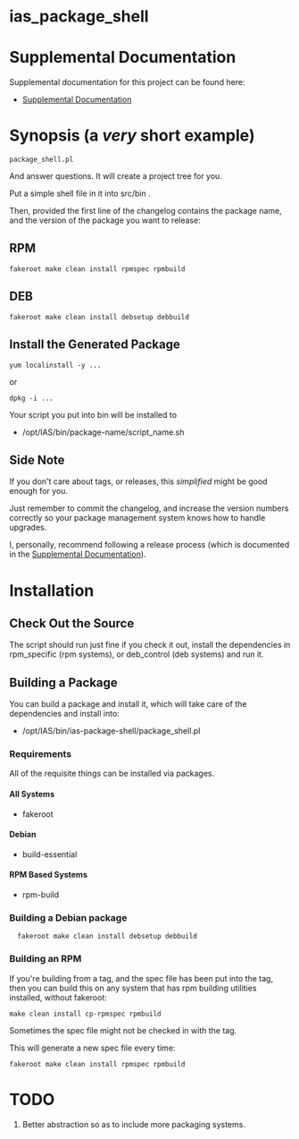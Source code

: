 # ias_package_shell

# Supplemental Documentation

Supplemental documentation for this project can be found here:

* [Supplemental Documentation](./doc/index.md)

# Synopsis (a _very_ short example)

```
package_shell.pl
```

And answer questions.  It will create a project tree for you.

Put a simple shell file in it into src/bin .

Then, provided the first line of the changelog contains the package name,
and the version of the package you want to release:

## RPM

```
fakeroot make clean install rpmspec rpmbuild
```

## DEB

```
fakeroot make clean install debsetup debbuild
```

## Install the Generated Package

```
yum localinstall -y ...
```

or

```
dpkg -i ...
```

Your script you put into bin will be installed to

* /opt/IAS/bin/package-name/script_name.sh

## Side Note

If you don't care about tags, or releases, this _simplified_ might be good enough for you.

Just remember to commit the changelog, and increase the version numbers correctly
so your package management system knows how to handle upgrades.

I, personally, recommend following a release process (which is documented in the
[Supplemental Documentation](./doc/index.md)).

# Installation

## Check Out the Source

The script should run just fine if you check it out, install the dependencies in
rpm_specific (rpm systems), or deb_control (deb systems) and run it.

## Building a Package

You can build a package and install it, which will take care of the dependencies and install into:

* /opt/IAS/bin/ias-package-shell/package_shell.pl


### Requirements

All of the requisite things can be installed via packages.

#### All Systems

* fakeroot

#### Debian

* build-essential

#### RPM Based Systems

* rpm-build

### Building a Debian package

```
  fakeroot make clean install debsetup debbuild
```

### Building an RPM

If you're building from a tag, and the spec file has been put
into the tag, then you can build this on any system that has
rpm building utilities installed, without fakeroot:

```
make clean install cp-rpmspec rpmbuild
```

Sometimes the spec file might not be checked in with the tag.

This will generate a new spec file every time:

```
fakeroot make clean install rpmspec rpmbuild
```

# TODO

1.  Better abstraction so as to include more packaging systems.

